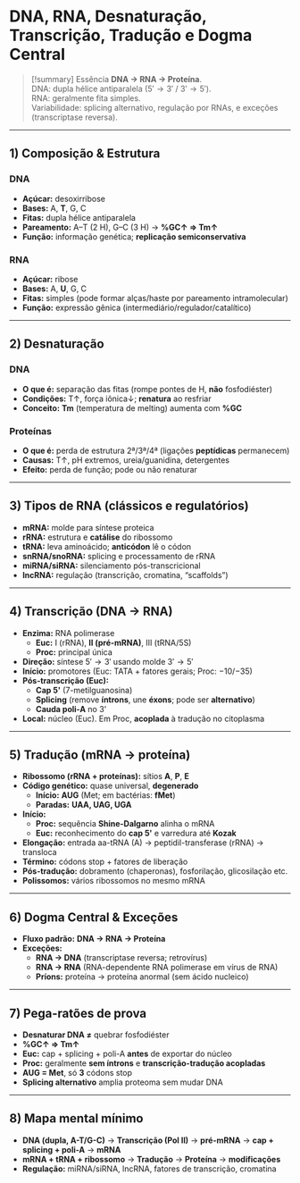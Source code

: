 # DNA, RNA, Desnaturação, Transcrição, Tradução e Dogma Central

> [!summary] Essência
> **DNA → RNA → Proteína**.  
> DNA: dupla hélice antiparalela ($5'\to3'$ / $3'\to5'$).  
> RNA: geralmente fita simples.  
> Variabilidade: splicing alternativo, regulação por RNAs, e exceções (transcriptase reversa).

---

## 1) Composição & Estrutura

### DNA
- **Açúcar:** desoxirribose  
- **Bases:** A, **T**, G, C  
- **Fitas:** dupla hélice antiparalela  
- **Pareamento:** A–T (2 H), G–C (3 H) → **%GC↑ ⇒ Tm↑**  
- **Função:** informação genética; **replicação semiconservativa**

### RNA
- **Açúcar:** ribose  
- **Bases:** A, **U**, G, C  
- **Fitas:** simples (pode formar alças/haste por pareamento intramolecular)  
- **Função:** expressão gênica (intermediário/regulador/catalítico)

---

## 2) Desnaturação

### DNA
- **O que é:** separação das fitas (rompe pontes de H, **não** fosfodiéster)  
- **Condições:** T↑, força iônica↓; **renatura** ao resfriar  
- **Conceito:** **Tm** (temperatura de melting) aumenta com **%GC**

### Proteínas
- **O que é:** perda de estrutura 2ª/3ª/4ª (ligações **peptídicas** permanecem)  
- **Causas:** T↑, pH extremos, ureia/guanidina, detergentes  
- **Efeito:** perda de função; pode ou não renaturar

---

## 3) Tipos de RNA (clássicos e regulatórios)
- **mRNA:** molde para síntese proteica  
- **rRNA:** estrutura e **catálise** do ribossomo  
- **tRNA:** leva aminoácido; **anticódon** lê o códon  
- **snRNA/snoRNA:** splicing e processamento de rRNA  
- **miRNA/siRNA:** silenciamento pós-transcricional  
- **lncRNA:** regulação (transcrição, cromatina, “scaffolds”)

---

## 4) Transcrição (DNA → RNA)
- **Enzima:** RNA polimerase  
  - **Euc:** I (rRNA), **II (pré-mRNA)**, III (tRNA/5S)  
  - **Proc:** principal única
- **Direção:** síntese $5'\to3'$ usando molde $3'\to5'$  
- **Início:** promotores (Euc: TATA + fatores gerais; Proc: −10/−35)  
- **Pós-transcrição (Euc):**
  - **Cap 5'** (7-metilguanosina)  
  - **Splicing** (remove **íntrons**, une **éxons**; pode ser **alternativo**)  
  - **Cauda poli-A** no 3'
- **Local:** núcleo (Euc). Em Proc, **acoplada** à tradução no citoplasma

---

## 5) Tradução (mRNA → proteína)
- **Ribossomo (rRNA + proteínas):** sítios **A**, **P**, **E**  
- **Código genético:** quase universal, **degenerado**  
  - **Início:** **AUG** (Met; em bactérias: **fMet**)  
  - **Paradas:** **UAA, UAG, UGA**
- **Início:**
  - **Proc:** sequência **Shine-Dalgarno** alinha o mRNA  
  - **Euc:** reconhecimento do **cap 5'** e varredura até **Kozak**
- **Elongação:** entrada aa-tRNA (A) → peptidil-transferase (rRNA) → transloca  
- **Término:** códons stop + fatores de liberação  
- **Pós-tradução:** dobramento (chaperonas), fosforilação, glicosilação etc.  
- **Polissomos:** vários ribossomos no mesmo mRNA

---

## 6) Dogma Central & Exceções
- **Fluxo padrão:** **DNA → RNA → Proteína**  
- **Exceções:**  
  - **RNA → DNA** (transcriptase reversa; retrovírus)  
  - **RNA → RNA** (RNA-dependente RNA polimerase em vírus de RNA)  
  - **Príons:** proteína → proteína anormal (sem ácido nucleico)

---

## 7) Pega-ratões de prova
- **Desnaturar DNA ≠** quebrar fosfodiéster  
- **%GC↑ ⇒ Tm↑**  
- **Euc:** cap + splicing + poli-A **antes** de exportar do núcleo  
- **Proc:** geralmente **sem íntrons** e **transcrição-tradução acopladas**  
- **AUG = Met**, só **3** códons stop  
- **Splicing alternativo** amplia proteoma sem mudar DNA

---

## 8) Mapa mental mínimo
- **DNA (dupla, A-T/G-C)** → **Transcrição (Pol II)** → **pré-mRNA** → **cap + splicing + poli-A** → **mRNA**  
- **mRNA + tRNA + ribossomo** → **Tradução** → **Proteína** → **modificações**  
- **Regulação:** miRNA/siRNA, lncRNA, fatores de transcrição, cromatina
